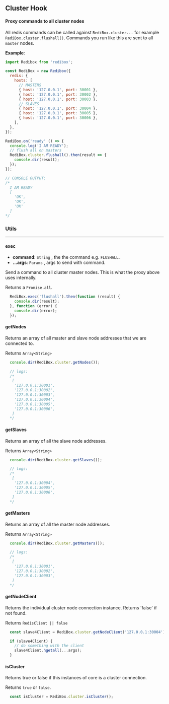 ## Cluster Hook

#### Proxy commands to all cluster nodes

All redis commands can be called against `RediBox.cluster...` for example `RediBox.cluster.flushall()`. Commands you run like this are sent to all `master` nodes.

**Example**:

```javascript
import Redibox from 'redibox';

const RediBox = new Redibox({
  redis: {
    hosts: [
      // MASTERS
      { host: '127.0.0.1', port: 30001 },
      { host: '127.0.0.1', port: 30002 },
      { host: '127.0.0.1', port: 30003 },
      // SLAVES
      { host: '127.0.0.1', port: 30004 },
      { host: '127.0.0.1', port: 30005 },
      { host: '127.0.0.1', port: 30006 },
    ],
  },
});

RediBox.on('ready' () => {
  console.log('I AM READY');
  // flush all on masters
  RediBox.cluster.flushall().then(result => {
    console.dir(result);
  });
});

// CONSOLE OUTPUT:
/*
  I AM READY
  [
    'OK',
    'OK',
    'OK'
  ]
*/
```


### Utils
---

#### **exec**
 - **command**: `String` , the the command e.g. `FLUSHALL`.
 - **...args**: `Params` , args to send with command.

Send a command to all cluster master nodes. This is what the proxy above uses internally.

Returns a `Promise.all`.

```javascript
  RediBox.exec('flushall').then(function (result) {
    console.dir(result);
  }, function (error) {
    console.dir(error);
  });
```


#### **getNodes**
Returns an array of all master and slave node addresses that we are connected to.

Returns `Array<String>`

```javascript
  console.dir(RediBox.cluster.getNodes());

  // logs:
  /*
   [
    '127.0.0.1:30001',
    '127.0.0.1:30002',
    '127.0.0.1:30003',
    '127.0.0.1:30004',
    '127.0.0.1:30005',
    '127.0.0.1:30006',
   ]
  */
```

#### **getSlaves**
Returns an array of all the slave node addresses.

Returns `Array<String>`

```javascript
  console.dir(RediBox.cluster.getSlaves());

  // logs:
  /*
   [
    '127.0.0.1:30004',
    '127.0.0.1:30005',
    '127.0.0.1:30006',
   ]
  */
```

#### **getMasters**
Returns an array of all the master node addresses.

Returns `Array<String>`

```javascript
  console.dir(RediBox.cluster.getMasters());

  // logs:
  /*
   [
    '127.0.0.1:30001',
    '127.0.0.1:30002',
    '127.0.0.1:30003',
   ]
  */
```

#### **getNodeClient**
Returns the individual cluster node connection instance.
Returns 'false' if not found.

Returns `RedisClient || false`

```javascript
  const slave4Client = RediBox.cluster.getNodeClient('127.0.0.1:30004');

  if (slave4Client) {
    // do something with the client
    slave4Client.hgetall(...args);
  }
```


#### **isCluster**
Returns true or false if this instances of core is a cluster connection.

Returns `true` or `false`.

```javascript
  const isCluster = RediBox.cluster.isCluster();
```

